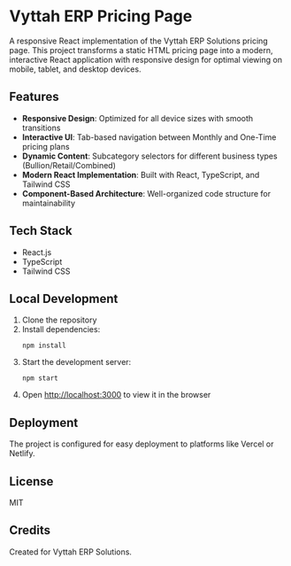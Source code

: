 # Vyttah ERP Pricing Page

A responsive React implementation of the Vyttah ERP Solutions pricing page. This project transforms a static HTML pricing page into a modern, interactive React application with responsive design for optimal viewing on mobile, tablet, and desktop devices.

## Features

- **Responsive Design**: Optimized for all device sizes with smooth transitions
- **Interactive UI**: Tab-based navigation between Monthly and One-Time pricing plans
- **Dynamic Content**: Subcategory selectors for different business types (Bullion/Retail/Combined)
- **Modern React Implementation**: Built with React, TypeScript, and Tailwind CSS
- **Component-Based Architecture**: Well-organized code structure for maintainability

## Tech Stack

- React.js
- TypeScript
- Tailwind CSS

## Local Development

1. Clone the repository
2. Install dependencies:
   ```
   npm install
   ```
3. Start the development server:
   ```
   npm start
   ```
4. Open [http://localhost:3000](http://localhost:3000) to view it in the browser

## Deployment

The project is configured for easy deployment to platforms like Vercel or Netlify.

## License

MIT

## Credits

Created for Vyttah ERP Solutions.